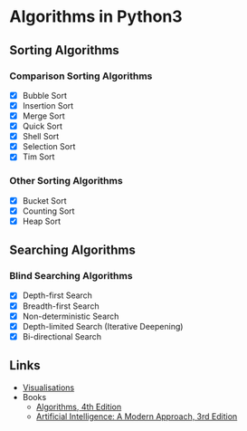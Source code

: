 # Algorithms in Python3
## Sorting Algorithms
### Comparison Sorting Algorithms
- [x] Bubble Sort
- [x] Insertion Sort
- [x] Merge Sort
- [x] Quick Sort
- [x] Shell Sort
- [x] Selection Sort
- [x] Tim Sort

### Other Sorting Algorithms
- [x] Bucket Sort
- [x] Counting Sort
- [x] Heap Sort

## Searching Algorithms
### Blind Searching Algorithms
- [x] Depth-first Search
- [x] Breadth-first Search
- [x] Non-deterministic Search
- [x] Depth-limited Search (Iterative Deepening)
- [x] Bi-directional Search

## Links
- [Visualisations](https://www.cs.usfca.edu/%7Egalles/visualization/Algorithms.html)
- Books
    - [Algorithms, 4th Edition](https://algs4.cs.princeton.edu/home/)
    - [Artificial Intelligence: A Modern Approach, 3rd Edition](http://aima.cs.berkeley.edu/)
